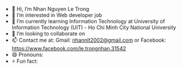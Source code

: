 - 👋 Hi, I’m Nhan Nguyen Le Trong
- 👀 I’m interested in Web developer job
- 🌱 I’m currently learning Information Technology at University of Information Technology (UIT) - Ho Chi Minh City National University
- 💞️ I’m looking to collaborate on 
- 📫 Contact me at: Gmail: nhannlt2002@gmail.com or Facebook: https://www.facebook.com/le.trongnhan.31542
- 😄 Pronouns: 
- ⚡ Fun fact: 

<!---
NhanIT2002/NhanIT2002 is a ✨ special ✨ repository because its `README.md` (this file) appears on your GitHub profile.
You can click the Preview link to take a look at your changes.
--->
